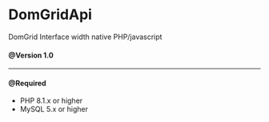 # DomGridApi
DomGrid Interface width native PHP/javascript


#### @Version 1.0

-----------------------------------------

#### @Required

- PHP 8.1.x or higher
- MySQL 5.x or higher

